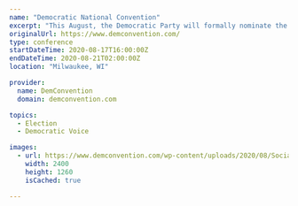 ```yaml
---
name: "Democratic National Convention"
excerpt: "This August, the Democratic Party will formally nominate the next president and vice president of the United States at the 2020 Democratic National Convention."
originalUrl: https://www.demconvention.com/
type: conference
startDateTime: 2020-08-17T16:00:00Z
endDateTime: 2020-08-21T02:00:00Z
location: "Milwaukee, WI"

provider:
  name: DemConvention
  domain: demconvention.com

topics:
  - Election
  - Democratic Voice

images:
  - url: https://www.demconvention.com/wp-content/uploads/2020/08/SocialShare_English_new@2x.png
    width: 2400
    height: 1260
    isCached: true

---
```


